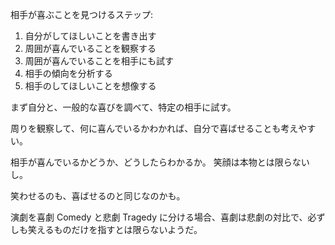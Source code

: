 相手が喜ぶことを見つけるステップ:

1. 自分がしてほしいことを書き出す
2. 周囲が喜んでいることを観察する
3. 周囲が喜んでいることを相手にも試す
4. 相手の傾向を分析する
5. 相手のしてほしいことを想像する

まず自分と、一般的な喜びを調べて、特定の相手に試す。

周りを観察して、何に喜んでいるかわかれば、自分で喜ばせることも考えやすい。

相手が喜んでいるかどうか、どうしたらわかるか。
笑顔は本物とは限らないし。

笑わせるのも、喜ばせるのと同じなのかも。

演劇を喜劇 Comedy と悲劇 Tragedy に分ける場合、喜劇は悲劇の対比で、必ずしも笑えるものだけを指すとは限らないようだ。
